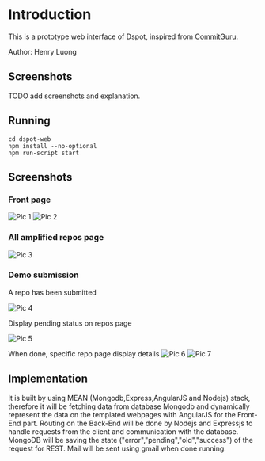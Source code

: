 # Introduction

This is a prototype web interface of Dspot, inspired from [CommitGuru](http://commit.guru/).

Author: Henry Luong

## Screenshots

TODO add screenshots and explanation.

## Running

```
cd dspot-web
npm install --no-optional
npm run-script start
```

## Screenshots

### Front page
![Pic 1](https://github.com/Tailp/dspot/blob/web/dspot-web/screenshots/pic1.png)
![Pic 2](https://github.com/Tailp/dspot/blob/web/dspot-web/screenshots/pic2.png)
### All amplified repos page
![Pic 3](https://github.com/Tailp/dspot/blob/web/dspot-web/screenshots/pic3.png)
### Demo submission

A repo has been submitted

![Pic 4](https://github.com/Tailp/dspot/blob/web/dspot-web/screenshots/pic4.png)

Display pending status on repos page

![Pic 5](https://github.com/Tailp/dspot/blob/web/dspot-web/screenshots/pic5.png)

When done, specific repo page display details
![Pic 6](https://github.com/Tailp/dspot/blob/web/dspot-web/screenshots/pic6.png)
![Pic 7](https://github.com/Tailp/dspot/blob/web/dspot-web/screenshots/pic7.png)

## Implementation

It is built by using MEAN (Mongodb,Express,AngularJS and Nodejs) stack, therefore it will be fetching data from database Mongodb and dynamically represent the data on the templated webpages with AngularJS for the Front-End part. Routing on the Back-End will be done by Nodejs and Expressjs to handle requests from the client and communication with the database.
MongoDB will be saving the state ("error","pending","old","success") of the request for REST. Mail will be sent using gmail when done running.

